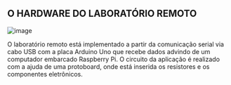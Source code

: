 ## O HARDWARE DO LABORATÓRIO REMOTO  

![image](https://user-images.githubusercontent.com/106108013/185228758-c865cec9-a82c-43d3-89d2-2daca7356ad1.png)  

O laboratório remoto está implementado a partir da comunicação serial via cabo USB com a placa Arduino Uno que recebe dados advindo de um computador embarcado Raspberry Pi. O circuito da aplicação é realizado com a ajuda de uma protoboard, onde está inserida os resistores e os componentes eletrônicos.  

